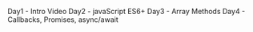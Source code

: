 Day1 - Intro Video
Day2 - javaScript ES6+
Day3 - Array Methods
Day4 - Callbacks, Promises, async/await